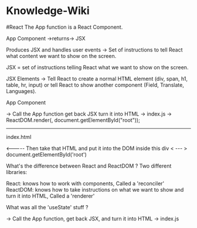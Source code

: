 # Knowledge-Wiki

#React
The App function is a React Component.

App Component ->returns-> JSX

Produces JSX and handles user events -> Set of instructions to tell React what content we want to show on the screen.

JSX = set of instructions telling React what we want to show on the screen.

JSX Elements -> Tell React to create a normal HTML element (div, span, h1, table, hr, input) or tell React to show another component (Field, Translate, Languages).

App Component 
  <div>
    <Field />  -> Call the App function get back JSX  turn it into HTML -> index.js -> ReactDOM.render(<App/>, document.getElementById("root"));
    <Languages />
    <hr />
    <Translate />
  </div>
  
  index.html
  
  <html>
  <head></head>
  <body>
    <div id="root">
          <----- Then take that HTML and put it into the DOM inside this div  < --- > document.getElementById('root')
    </div>
  </body>
  </html>
  
  What's the difference between React and ReactDOM ? Two different libraries:
  
  React: knows how to work with components, Called a 'reconciler'
  ReactDOM: knows how to take instructions on what we want to show and turn it into HTML, Called a 'renderer'
  
  What was all the 'useState' stuff ?
  
  
  
  
  

-> Call the App function, get back JSX, and turn it into HTML -> index.js
